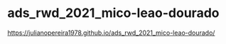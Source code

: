 # ads_rwd_2021_mico-leao-dourado

https://julianopereira1978.github.io/ads_rwd_2021_mico-leao-dourado/

